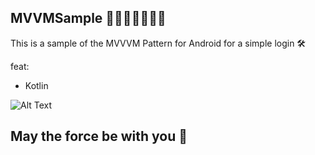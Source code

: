 ## MVVMSample 😬🇲🇽🤙🏿🌮🚀
This is a sample of the MVVVM Pattern for Android for a simple login 🛠 

feat: 
* Kotlin


![Alt Text](https://media.giphy.com/media/3o7abB06u9bNzA8lu8/giphy.gif)


## May the force be with you 🌮 
